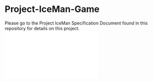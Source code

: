# Project-IceMan-Game

Please go to the Project IceMan Specification Document found in this repository for details on this project.
![](Iceman%20Project%20Specification%20Document.pdf)
